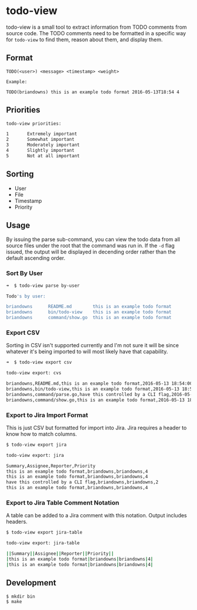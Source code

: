 # todo-view

todo-view is a small tool to extract information from TODO comments from source code.  The TODO comments need to be formatted in a specific way for `todo-view` to find them, reason about them, and display them.

## Format

```
TODO(<user>) <message> <timestamp> <weight>

Example:

TODO(briandowns) this is an example todo format 2016-05-13T18:54 4
```

## Priorities

```sh
todo-view priorities:

1       Extremely important
2       Somewhat important
3       Moderately important
4       Slightly important
5       Not at all important
```

## Sorting

* User
* File
* Timestamp
* Priority

## Usage

By issuing the parse sub-command, you can view the todo data from all source files under the root that the command was run in.  If the `-d` flag issued, the output will be displayed in decending order rather than the default ascending order.

### Sort By User

```sh
➜  $ todo-view parse by-user

Todo's by user:

briandowns      README.md        this is an example todo format         2016-05-13 18:54:00 +0000 UTC   4
briandowns      bin/todo-view    this is an example todo format         2016-05-13 18:54:00 +0000 UTC   4
briandowns      command/show.go  this is an example todo format         2016-05-13 18:54:00 +0000 UTC   4 
```

### Export CSV

Sorting in CSV isn't supported currently and I'm not sure it will be since whatever it's being imported to will most likely have that capability.

```sh
➜  $ todo-view export csv

todo-view export: cvs

briandowns,README.md,this is an example todo format,2016-05-13 18:54:00 +0000 UTC,4
briandowns,bin/todo-view,this is an example todo format,2016-05-13 18:54:00 +0000 UTC,4
briandowns,command/parse.go,have this controlled by a CLI flag,2016-05-13 16:14:00 +0000 UTC,2
briandowns,command/show.go,this is an example todo format,2016-05-13 18:54:00 +0000 UTC,4
```

### Export to Jira Import Format

This is just CSV but formatted for import into Jira.  Jira requires a header to know how to match columns.

```sh
$ todo-view export jira

todo-view export: jira

Summary,Assignee,Reporter,Priority
this is an example todo format,briandowns,briandowns,4
this is an example todo format,briandowns,briandowns,4
have this controlled by a CLI flag,briandowns,briandowns,2
this is an example todo format,briandowns,briandowns,4
```

### Export to Jira Table Comment Notation

A table can be added to a Jira comment with this notation.  Output includes headers.

```sh
$ todo-view export jira-table

todo-view export: jira-table

||Summary||Assignee||Reporter||Priority||
|this is an example todo format|briandowns|briandowns|4|
|this is an example todo format|briandowns|briandowns|4|
```

## Development

```sh
$ mkdir bin
$ make
```

